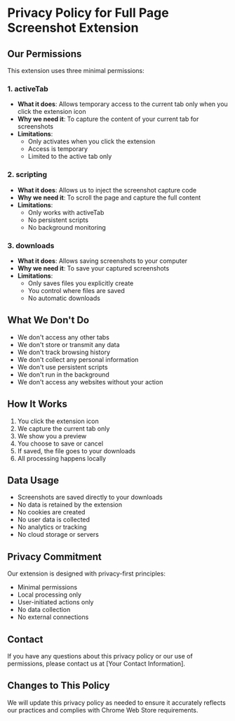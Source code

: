 # Privacy Policy for Full Page Screenshot Extension

## Our Permissions

This extension uses three minimal permissions:

### 1. activeTab
- **What it does**: Allows temporary access to the current tab only when you click the extension icon
- **Why we need it**: To capture the content of your current tab for screenshots
- **Limitations**: 
  - Only activates when you click the extension
  - Access is temporary
  - Limited to the active tab only

### 2. scripting
- **What it does**: Allows us to inject the screenshot capture code
- **Why we need it**: To scroll the page and capture the full content
- **Limitations**:
  - Only works with activeTab
  - No persistent scripts
  - No background monitoring

### 3. downloads
- **What it does**: Allows saving screenshots to your computer
- **Why we need it**: To save your captured screenshots
- **Limitations**:
  - Only saves files you explicitly create
  - You control where files are saved
  - No automatic downloads

## What We Don't Do
- We don't access any other tabs
- We don't store or transmit any data
- We don't track browsing history
- We don't collect any personal information
- We don't use persistent scripts
- We don't run in the background
- We don't access any websites without your action

## How It Works
1. You click the extension icon
2. We capture the current tab only
3. We show you a preview
4. You choose to save or cancel
5. If saved, the file goes to your downloads
6. All processing happens locally

## Data Usage
- Screenshots are saved directly to your downloads
- No data is retained by the extension
- No cookies are created
- No user data is collected
- No analytics or tracking
- No cloud storage or servers

## Privacy Commitment
Our extension is designed with privacy-first principles:
- Minimal permissions
- Local processing only
- User-initiated actions only
- No data collection
- No external connections

## Contact
If you have any questions about this privacy policy or our use of permissions, please contact us at [Your Contact Information].

## Changes to This Policy
We will update this privacy policy as needed to ensure it accurately reflects our practices and complies with Chrome Web Store requirements.
